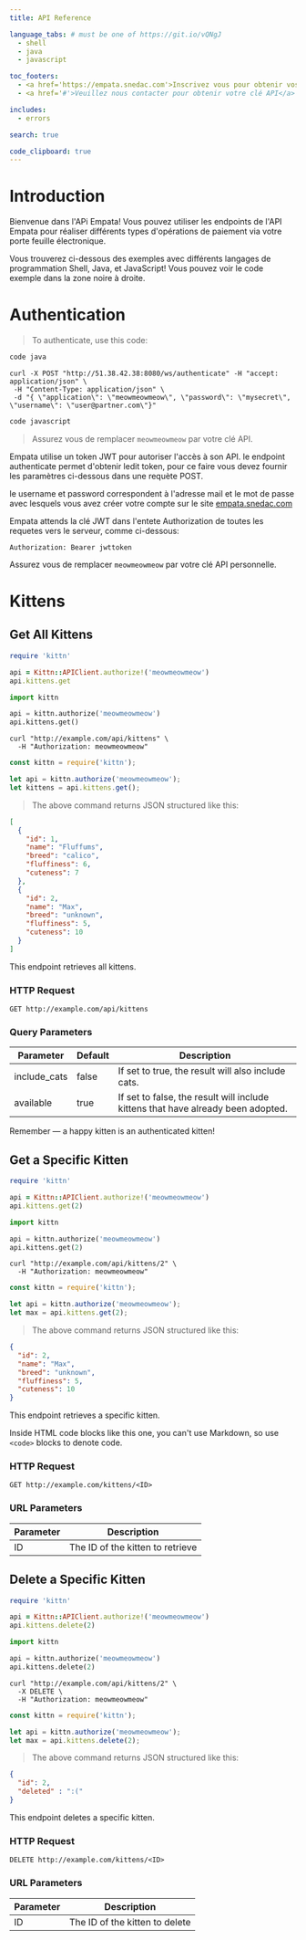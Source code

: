 ```yaml
---
title: API Reference

language_tabs: # must be one of https://git.io/vQNgJ
  - shell
  - java
  - javascript

toc_footers:
  - <a href='https://empata.snedac.com'>Inscrivez vous pour obtenir vos paramètres d'authentification</a>
  - <a href='#'>Veuillez nous contacter pour obtenir votre clé API</a>

includes:
  - errors

search: true

code_clipboard: true
---
```


# Introduction

Bienvenue dans l'APi Empata! Vous pouvez utiliser les endpoints de l'API Empata pour réaliser différents types d'opérations de paiement via votre porte feuille électronique.

Vous trouverez ci-dessous des exemples avec différents langages de programmation Shell, Java, et JavaScript! Vous pouvez voir le code exemple dans la zone noire à droite.

# Authentication

> To authenticate, use this code:

```java
code java
```

```shell
curl -X POST "http://51.38.42.38:8080/ws/authenticate" -H "accept: application/json" \
 -H "Content-Type: application/json" \ 
 -d "{ \"application\": \"meowmeowmeow\", \"password\": \"mysecret\", \"username\": \"user@partner.com\"}"
```

```javascript
code javascript
```

> Assurez vous de remplacer `meowmeowmeow` par votre clé API.

Empata utilise un token JWT pour autoriser l'accès à son API. le endpoint authenticate permet d'obtenir ledit token, pour ce faire vous devez fournir les paramètres ci-dessous dans une requète POST.

le username et password correspondent à l'adresse mail et le mot de passe avec lesquels vous avez créer votre compte sur le site <a href='https://empata.snedac.com'>empata.snedac.com</a>

Empata attends la clé JWT dans l'entete Authorization de toutes les requetes vers le serveur, comme ci-dessous:

`Authorization: Bearer jwttoken`

<aside class="notice">
Assurez vous de remplacer <code>meowmeowmeow</code> par votre clé API personnelle.
</aside>

# Kittens

## Get All Kittens

```ruby
require 'kittn'

api = Kittn::APIClient.authorize!('meowmeowmeow')
api.kittens.get
```

```python
import kittn

api = kittn.authorize('meowmeowmeow')
api.kittens.get()
```

```shell
curl "http://example.com/api/kittens" \
  -H "Authorization: meowmeowmeow"
```

```javascript
const kittn = require('kittn');

let api = kittn.authorize('meowmeowmeow');
let kittens = api.kittens.get();
```

> The above command returns JSON structured like this:

```json
[
  {
    "id": 1,
    "name": "Fluffums",
    "breed": "calico",
    "fluffiness": 6,
    "cuteness": 7
  },
  {
    "id": 2,
    "name": "Max",
    "breed": "unknown",
    "fluffiness": 5,
    "cuteness": 10
  }
]
```

This endpoint retrieves all kittens.

### HTTP Request

`GET http://example.com/api/kittens`

### Query Parameters

Parameter | Default | Description
--------- | ------- | -----------
include_cats | false | If set to true, the result will also include cats.
available | true | If set to false, the result will include kittens that have already been adopted.

<aside class="success">
Remember — a happy kitten is an authenticated kitten!
</aside>

## Get a Specific Kitten

```ruby
require 'kittn'

api = Kittn::APIClient.authorize!('meowmeowmeow')
api.kittens.get(2)
```

```python
import kittn

api = kittn.authorize('meowmeowmeow')
api.kittens.get(2)
```

```shell
curl "http://example.com/api/kittens/2" \
  -H "Authorization: meowmeowmeow"
```

```javascript
const kittn = require('kittn');

let api = kittn.authorize('meowmeowmeow');
let max = api.kittens.get(2);
```

> The above command returns JSON structured like this:

```json
{
  "id": 2,
  "name": "Max",
  "breed": "unknown",
  "fluffiness": 5,
  "cuteness": 10
}
```

This endpoint retrieves a specific kitten.

<aside class="warning">Inside HTML code blocks like this one, you can't use Markdown, so use <code>&lt;code&gt;</code> blocks to denote code.</aside>

### HTTP Request

`GET http://example.com/kittens/<ID>`

### URL Parameters

Parameter | Description
--------- | -----------
ID | The ID of the kitten to retrieve

## Delete a Specific Kitten

```ruby
require 'kittn'

api = Kittn::APIClient.authorize!('meowmeowmeow')
api.kittens.delete(2)
```

```python
import kittn

api = kittn.authorize('meowmeowmeow')
api.kittens.delete(2)
```

```shell
curl "http://example.com/api/kittens/2" \
  -X DELETE \
  -H "Authorization: meowmeowmeow"
```

```javascript
const kittn = require('kittn');

let api = kittn.authorize('meowmeowmeow');
let max = api.kittens.delete(2);
```

> The above command returns JSON structured like this:

```json
{
  "id": 2,
  "deleted" : ":("
}
```

This endpoint deletes a specific kitten.

### HTTP Request

`DELETE http://example.com/kittens/<ID>`

### URL Parameters

Parameter | Description
--------- | -----------
ID | The ID of the kitten to delete

